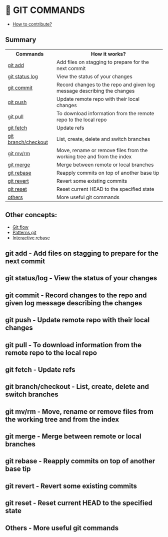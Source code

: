 # 📓 GIT COMMANDS

- [How to contribute?](CONTRIBUTING.eng.md)

## Summary

<table>
  <tr>
    <th>Commands</th>
    <th>How it works?</th>
  </tr>
  <tr>
    <td><a href="#add">git add</a></td>
    <td>Add files on stagging to prepare for the next commit</td>
  </tr>
  <tr>
    <td><a href="#status-log">git status log</a></td>
    <td>View the status of your changes</td>
  </tr>
  <tr>
    <td><a href="#commit">git commit</a></td>
    <td>Record changes to the repo and given log message describing the changes</td>
  </tr>
  <tr>
    <td><a href="#push">git push</a></td>
    <td>Update remote repo with their local changes</td>
  </tr>
  <tr>
    <td><a href="#pull">git pull</a></td>
    <td>To download information from the remote repo to the local repo</td>
  </tr>
  <tr>
    <td><a href="#fetch">git fetch</a></td>
    <td>Update refs</td>
  </tr>
  <tr>
    <td><a href="#branch-checkout">git branch/checkout</a></td>
    <td>List, create, delete and switch branches</td>
  </tr>
  <tr>
    <td><a href="#mv-rm">git mv/rm</a></td>
    <td>Move, rename or remove files from the working tree and from the index</td>
  </tr>
  <tr>
    <td><a href="#merge">git merge</a></td>
    <td>Merge between remote or local branches</td>
  </tr>
  <tr>
    <td><a href="#rebase">git rebase</a></td>
    <td>Reapply commits on top of another base tip</td>
  </tr>
  <tr>
    <td><a href="#revert">git revert</a></td>
    <td>Revert some existing commits</td>
  </tr>
  <tr>
    <td><a href="#reset">git reset</a></td>
    <td>Reset current HEAD to the specified state</td>
  </tr>
  <tr>
    <td><a href="#more">others</a></td>
    <td>More useful git commands</td>
  </tr>
</table>

## Other concepts:
- [Git flow](git-flow.eng.md)
- [Patterns git](patterns-git.eng.md)
- [Interactive rebase](interactive-rebase.eng.md)

<h2 id="add">git add - Add files on stagging to prepare for the next commit</h2>

  <!-- `git add . ` - adiciona todas alterações feitas na fase de stagging.<br>
  `git add file.txt` - adiciona file.txt na fase de stagging.<br>
  `git add *.js` - adiciona todos arquivos com a extensão .js para fase de stagging, para saber mais como selecionar vários arquivos de uma só vez de uma olhada em [wildcards](https://www.tecmint.com/use-wildcards-to-match-filenames-in-linux/).<br>
  `git add --patch` - vejo linha por linha da alteração e consigo selecionar o que quero adicionar ao commit.<br> -->

<h2 id="status-log">git status/log - View the status of your changes</h2>

  <!-- `git status` - vê estado dos commits.<br>
  `git status -s` - status resumido.<br>
  `git status --short` - status resumido.<br>
  `git log` - mostra lista de commits.<br>
  `git log --oneline` - mostra historico de commits em uma linha por commit.<br>
  `git log --abbrev-commit` - mostra historico de commits em uma linha por commit.<br>
  `git log --color` - mostra historico de commits e tenta colorir o output.<br>
  `git log --graph` - mostra historico em um grafico das branchs em modo texto.<br>
  `git log --pretty` - mostra historico e permite que sejam utilizados place holders para as informações dos commits.<br> -->

<h2 id="commit">git commit - Record changes to the repo and given log message describing the changes</h2>

  <!-- `git commit -a` - commit direto, sem passar por stagging.<br>
  `git commit -m "Mensagem"` - commit passando pelo stagging com mensagem de alteração.<br>
  `git commit --amend` - adiciona alterações no commit anterior.<br> -->

<h2 id="push">git push - Update remote repo with their local changes</h2>

  <!-- `git push origin master` - envia as alterações para o repositório na branch master.<br>
  `git push` - envia as alterações para o repositório na branch em que você está.<br>
  `git push --set-upstream origin new-branch` - faz push da nova branch e suas alterações.<br>
  `git push -u origin <nome_da_branch>` - faz push da branch (nova ou não) e suas alterações.<br>
  `git push --delete origin <nome_da_branch>` - remove do repositório online a branch desejada.<br>
  `git push origin --tags` - além do push normal eu preciso fazer push das tags também, para acrescentar uma tag no que foi commitado.<br> -->

<h2 id="pull">git pull - To download information from the remote repo to the local repo</h2>

  <!-- `git pull origin` - baixa commits do repositório remoto.<br>
  `git pull` - baixa commits do repositório remoto (igual o de cima).<br>
  `git pull --rebase` - força rebase ao fazer pull.<br>
  `git pull origin master --allow-unrelated-histories` - Vai permitir que juntes dois repositórios com históricos de commits diferentes, exemplo: quando vc cria um novo repositório no Github e tem os arquivos README.md, LICENSE e no seu laptop existe já um repositório local com mais ficheiros e pretendes subir este repositório local para o Github, primeiro tens de juntar o repositório que está no Github com teu repositório local e sendo eles repositórios com históricos de commits diferentes vc precisa especificar a opção --allow-unrelated-histories quando fazer o git pull.<br> -->

<h2 id="fetch">git fetch - Update refs</h2>

  <!-- `git fetch origin` - atualiza as referências com um repositório remoto (busca branches etc).<br>
  `git fetch` atualiza as referências com um repositório remoto (busca branches etc) ||.<br> -->

<h2 id="branch-checkout">git branch/checkout - List, create, delete and switch branches</h2>

  <!-- `git branch <nome_da_branch>` - cria nova branch com o nome desejado.<br>
  `git branch` - lista as branches disponíveis no repositório local.<br>
  `git branch -d <nome_da_branch>` - remove branch do repositorio local.<br>
  `git checkout <nome_da_branch>` - navega para aquela branch.<br>
  `git checkout -b <nome_da_branch>` - cria nova branch e já faz checkout nela.<br>
  `git checkout -` - o git checkout - te leva a branch que você estava trabalhando antes de trocar de branch.<br>
  `git checkout HEAD~2` - move o HEAD para dois commits anteriores.<br>
  `git checkout -- <arquivo>` - recupera diretamente no working dir o arquivo desejado.<br>
  `git checkout --ours <arquivo_conflito>` - adiciona conteúdo sem modificação que conflitou.<br>
  `git checkout --theirs` <arquivo_conflito> - adiciona conteúdo em conflito na branch atual que estou.<br>
  `git checkout <versao>` - "travo" para usar aquele commit em específico.<br> -->

<h2 id="mv-rm">git mv/rm - Move, rename or remove files from the working tree and from the index</h2>

  <!-- `git mv <nome_atual_do_arquivo> <nome_novo_do_arquivo>` - renomeia um arquivo com um nome para um novo nome.<br>
  `git mv <arquivo_1> <arquivo_2> <arquivo_3> ... <diretorio_de_destino>` - move o arquivo_1, arquivo_2, arquivo_3 e mais outros para o diretório de destino. *Nota:* vc pode estudar sobre [wildcards](https://www.tecmint.com/use-wildcards-to-match-filenames-in-linux/) para conseguir selecionar um conjunto de arquivos sem a necessidade de escrever o nome de cada um deles. *Exemplo:* `git mv *.js SCRIPTS-JS/` esse comando vai copiar todos arquivos com a extensão **.js** para o diretório SCRIPTS-JS/.<br>
  `git rm <nome_do_arquivo>` - remove determinado arquivo do repositório local. *Nota:* vc pode eliminar mais do que um arquivo e podes também usar [wildcards](https://www.tecmint.com/use-wildcards-to-match-filenames-in-linux/) .<br>
  `git rm -r <nome_do_diretório>` - remove determinado todo diretório com seus arquivos e subdiretórios.<br>
  `git rm -r *` - Elimina todos os arquivos e subdiretórios apartir da sua localização actual quando executar este comando.<br>  -->

<h2 id="merge">git merge - Merge between remote or local branches</h2>

  <!-- `git merge <nome_da_branch>` - faz merge com a branch desejada.<br>
  `git merge <nome_da_branch> -no-ff` - faz merge com a branch deseja no modo 3-way.<br>
  `git merge -abort` - cancela um merge que eu havia feito.<br> -->

<h2 id="rebase">git rebase - Reapply commits on top of another base tip</h2>

  <!-- `git rebase <nome_da_branch>` - reaplica todos os commits na branch desejada.<br>
  `git rebase master -i` - mostra lista de commits e posso alterar ela para mudar o histórico e tudo, muito foda.<br> -->

<h2 id="revert">git revert - Revert some existing commits</h2>

  <!-- `git revert <hash>` - reverte as alterações de um commit específico e cria um novo commit.<br>
  `git revert` - não modifica histórico de commits, mas cria um novo commit com o inverso do commit desejado, ou seja, o resultado final é o commit anterior.<br> -->

<h2 id="reset">git reset - Reset current HEAD to the specified state</h2>

  <!-- `git reset HEAD~1 --hard` - descarta e elimina as alterações do último commit.<br>
  `git reset HEAD~2 <arquivo>` - restaura para o staging as alterações do arquivo desejado em dois commits atrás.<br>
  `git reset --mixed` - altera o staging e o repositório, mantém o working dir intacto. É o padrão e é útil nos casos que queremos desfazer partes das alterações e criar um novo commit em seguida.<br>
  `git reset --soft` - similar ao mixed, mas mantém o staging como está.<br>
  `git reset --hard` - desfaz tudo a partir de um commit específico.<br> -->

<h2 id="more">Others - More useful git commands</h2>

  <!-- `git tag <versao>` - cria uma tag com a versao desejada.<br>
  `git clone <repo> --depth` - quero o clone a partir de X commits.<br>
  `git clean -f` - remove untracked files<br>
  `git remote add origin <url_do_repositorio>` - Faz uma ligação com o seu repositório remoto e essa ligação será chamada *origin* note que o nome da ligação pode ser alterado e não ser necessariamente *origin*.<br> -->
